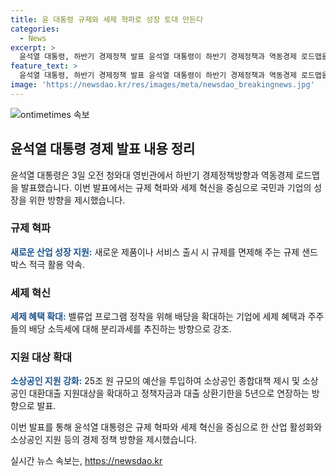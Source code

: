 ```yaml
---
title: 윤 대통령 규제와 세제 혁파로 성장 토대 만든다
categories:
  - News
excerpt: >
  윤석열 대통령, 하반기 경제정책 발표 윤석열 대통령이 하반기 경제정책과 역동경제 로드맵을 발표했다. 규제 혁파와 세제 혁신으로 국민과 기업이 성장할 수 있는 기반을 마련하겠다고 강조했다. 규제 샌드박스 활용, 밸류업 프로그램 강화, 소상공인 대책 등을 내놓았으며, 경제성장률 등의 거시지표가 개선되고 있음에도 민생의 구조적 문제를 해결해야 한다고 당부했다.
feature_text: >
  윤석열 대통령, 하반기 경제정책 발표 윤석열 대통령이 하반기 경제정책과 역동경제 로드맵을 발표했다. 규제 혁파와 세제 혁신으로 국민과 기업이 성장할 수 있는 기반을 마련하겠다고 강조했다. 규제 샌드박스 활용, 밸류업 프로그램 강화, 소상공인 대책 등을 내놓았으며, 경제성장률 등의 거시지표가 개선되고 있음에도 민생의 구조적 문제를 해결해야 한다고 당부했다.
image: 'https://newsdao.kr/res/images/meta/newsdao_breakingnews.jpg'
---
```


<p><img src="https://newsdao.kr/res/images/meta/newsdao_breakingnews.jpg" alt="ontimetimes 속보" /></p>

<h2 data-ke-size="size26">윤석열 대통령 경제 발표 내용 정리</h2>

<p>윤석열 대통령은 3일 오전 청와대 영빈관에서 하반기 경제정책방향과 역동경제 로드맵을 발표했습니다. 이번 발표에서는 규제 혁파와 세제 혁신을 중심으로 국민과 기업의 성장을 위한 방향을 제시했습니다.</p>

<h3>규제 혁파</h3>

<p data-ke-size="size16"><b><span style="color: #1a5490;">새로운 산업 성장 지원:</span></b> 새로운 제품이나 서비스 출시 시 규제를 면제해 주는 규제 샌드박스 적극 활용 약속.</p>

<h3>세제 혁신</h3>

<p data-ke-size="size16"><b><span style="color: #1a5490;">세제 혜택 확대:</span></b> 밸류업 프로그램 정착을 위해 배당을 확대하는 기업에 세제 혜택과 주주들의 배당 소득세에 대해 분리과세를 추진하는 방향으로 강조.</p>

<h3>지원 대상 확대</h3>

<p data-ke-size="size16"><b><span style="color: #1a5490;">소상공인 지원 강화:</span></b> 25조 원 규모의 예산을 투입하여 소상공인 종합대책 제시 및 소상공인 대환대출 지원대상을 확대하고 정책자금과 대출 상환기한을 5년으로 연장하는 방향으로 발표.</p>

<p>이번 발표를 통해 윤석열 대통령은 규제 혁파와 세제 혁신을 중심으로 한 산업 활성화와 소상공인 지원 등의 경제 정책 방향을 제시했습니다.</p>
실시간 뉴스 속보는, <a href="https://newsdao.kr" rel="dofollow">https://newsdao.kr</a>


